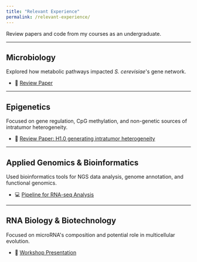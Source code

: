 ```yaml
---
title: "Relevant Experience"
permalink: /relevant-experience/
---
```


Review papers and code from my courses as an undergraduate.

---

## <i class="fas fa-microscope"></i> Microbiology

Explored how metabolic pathways impacted *S. cerevisiae*'s gene network.

- 📄 [Review Paper](/assets/Review%20Paper%20Microbio%20Gillian%20Myers.pdf)

---

## <i class="fas fa-dna"></i> Epigenetics

Focused on gene regulation, CpG methylation, and non-genetic sources of intratumor heterogeneity.

- 📄 [Review Paper: H1.0 generating intratumor heterogeneity](/assets/annotated-EPIGENTICS%20PAPER.pdf)

---

## <i class="fas fa-chart-line"></i> Applied Genomics & Bioinformatics

Used bioinformatics tools for NGS data analysis, genome annotation, and functional genomics.

- 💻 [Pipeline for RNA-seq Analysis](https://github.com/yourusername/genomics-rnaseq)

---

## <i class="fas fa-dna"></i> RNA Biology & Biotechnology

Focused on microRNA's composition and potential role in multicellular evolution.

- 📄 [Workshop Presentation](/assets/Gillian%20Myers_Workshop%20VII.pdf)
